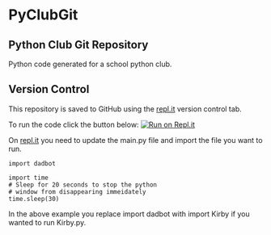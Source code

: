 # PyClubGit
## Python Club Git Repository
Python code generated for a school python club. 

## Version Control
This repository is saved to GitHub using the [repl.it](https://repl.it) version control tab.

To run the code click the button below:
[![Run on Repl.it](https://repl.it/@TeamCrow/PyClub)](https://repl.it/@TeamCrow/PyClub#main.py)

On [repl.it](https://replit.com) you need to update the main.py file and import the file you want to run.

```
import dadbot

import time
# Sleep for 20 seconds to stop the python
# window from disappearing immeidately
time.sleep(30)
```
In the above example you replace import dadbot with import Kirby if you wanted to run Kirby.py.
